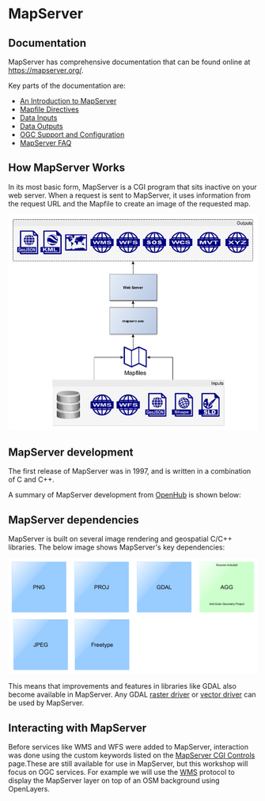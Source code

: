 # MapServer

## Documentation

MapServer has comprehensive documentation that can be found online
at <https://mapserver.org/>. 

Key parts of the documentation are:

- [An Introduction to MapServer](https://mapserver.org/introduction.html)
- [Mapfile Directives](https://mapserver.org/mapfile/index.html)
- [Data Inputs](https://mapserver.org/input/index.html)
- [Data Outputs](https://mapserver.org/output/index.html)
- [OGC Support and Configuration](https://mapserver.org/ogc/index.html)
- [MapServer FAQ](https://mapserver.org/faq.html)

## How MapServer Works

In its most basic form, MapServer is a CGI program that sits inactive on your web server. When a request is sent to MapServer, it uses information from the request URL and the Mapfile to create an image of the requested map. 

![MapServer overview diagram](../assets/images/mapserver-overview.png)

## MapServer development

The first release of MapServer was in 1997, and is written in a combination of C and C++. 

A summary of MapServer development from [OpenHub](https://openhub.net/p/MapServer) is shown below:

<script type='text/javascript' src='https://openhub.net/p/MapServer/widgets/project_factoids_stats?format=js'></script>

## MapServer dependencies

MapServer is built on several image rendering and geospatial C/C++ libraries. 
The below image shows MapServer's key dependencies:

![MapServer dependencies](../assets/images/mapserver-libs.png)

This means that improvements and features in libraries like GDAL also become available in MapServer. Any GDAL [raster driver](https://gdal.org/drivers/raster/index.html) or [vector driver](https://gdal.org/drivers/vector/index.html) can be used by MapServer. 

## Interacting with MapServer

Before services like WMS and WFS were added to MapServer, interaction was done using the custom keywords listed on the
[MapServer CGI Controls](https://mapserver.org/cgi/controls.html) page.These are still available for use in MapServer, but this workshop will focus on OGC services. For example we will use the [WMS](https://mapserver.org/ogc/wms_server.html) protocol to display the MapServer layer on top of an OSM background using OpenLayers.
